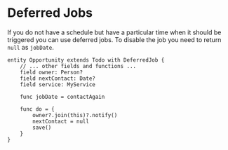 # Deferred Jobs

If you do not have a schedule but have a particular time when it should be triggered you can use deferred jobs. To disable the job you need to return `null` as `jobDate`.

```dsl
entity Opportunity extends Todo with DeferredJob {
    // ... other fields and functions ...
    field owner: Person?
    field nextContact: Date?
    field service: MyService
    
    func jobDate = contactAgain
    
    func do = {
        owner?.join(this)?.notify()
        nextContact = null
        save()
    }
}
```
